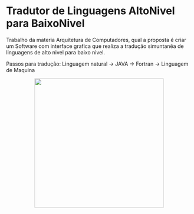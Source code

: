 # Tradutor de Linguagens AltoNivel para BaixoNivel

Trabalho da materia Arquitetura de Computadores, qual a proposta é criar um Software com interface grafica que
realiza a tradução simuntanêa de linguagens de alto nivel para baixo nivel.

Passos para tradução:
Linguagem natural ->
JAVA ->
Fortran ->
Linguagem de Maquina

<p align="center">
  <img src="https://github.com/fonzaex/TradutorLinguagensAltoNivel-BaixoNivel/blob/master/src/tradutorlinguagens/final.png" width="350"/>
</p>
